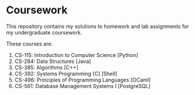 # Coursework
This repository contains my solutions to homework and lab assignments for my undergraduate coursework. 

These courses are:
1) CS-115: Introduction to Computer Science [Python]
2) CS-284: Data Structures [Java]
3) CS-385: Algorithms [C++]
4) CS-392: Systems Programming [C] [Shell]
5) CS-496: Principles of Programming Languages [OCaml]
6) CS-561: Database Management Systems I [PostgreSQL]

